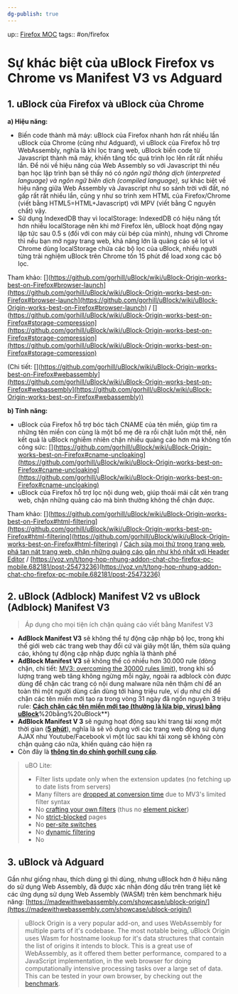 ```yaml
---
dg-publish: true
---
```

up:: [Firefox MOC](../../Maps/Firefox%20MOC.md)
tags:: #on/firefox 

# Sự khác biệt của uBlock Firefox vs Chrome vs Manifest V3 vs Adguard

## 1. uBlock của Firefox và uBlock của Chrome

**a) Hiệu năng:**
- Biến code thành mã máy: uBlock của Firefox nhanh hơn rất nhiều lần uBlock của Chrome (cũng như Adguard), vì uBlock của Firefox hỗ trợ WebAssembly, nghĩa là khi lọc trang web, uBlock biến code từ Javascript thành mã máy, khiến tăng tốc quá trình lọc lên rất rất nhiều lần. Để nói về hiệu năng của Web Assembly so với Javascript thì nếu bạn học lập trình bạn sẽ thấy nó có _ngôn ngữ thông dịch_ (_interpreted language) và ngôn ngữ biên dịch (compiled language),_ sự khác biệt về hiệu năng giữa Web Assembly và Javascript như so sánh trời với đất, nó gấp rất rất nhiều lần, cũng y như so trình xem HTML của Firefox/Chrome (viết bằng HTML5=HTML+Javascript) với MPV (viết bằng C nguyên chất) vậy.
- Sử dụng IndexedDB thay vì localStorage: IndexedDB có hiệu năng tốt hơn nhiều localStorage nên khi mở Firefox lên, uBlock hoạt động ngay lập tức sau 0.5 s (đối với con máy cùi bép của mình), nhưng với Chrome thì nếu bạn mở ngay trang web, khả năng lớn là quảng cáo sẽ lọt vì Chrome dùng localStorage chứa các bộ lọc của uBlock, nhiều người từng trải nghiệm uBlock trên Chrome tốn 15 phút để load xong các bộ lọc.

Tham khảo: [](https://github.com/gorhill/uBlock/wiki/uBlock-Origin-works-best-on-Firefox#browser-launch](https://github.com/gorhill/uBlock/wiki/uBlock-Origin-works-best-on-Firefox#browser-launch](https://github.com/gorhill/uBlock/wiki/uBlock-Origin-works-best-on-Firefox#browser-launch) / [](https://github.com/gorhill/uBlock/wiki/uBlock-Origin-works-best-on-Firefox#storage-compression](https://github.com/gorhill/uBlock/wiki/uBlock-Origin-works-best-on-Firefox#storage-compression](https://github.com/gorhill/uBlock/wiki/uBlock-Origin-works-best-on-Firefox#storage-compression)  
  
(Chi tiết: [](https://github.com/gorhill/uBlock/wiki/uBlock-Origin-works-best-on-Firefox#webassembly](https://github.com/gorhill/uBlock/wiki/uBlock-Origin-works-best-on-Firefox#webassembly](https://github.com/gorhill/uBlock/wiki/uBlock-Origin-works-best-on-Firefox#webassembly))  

**b) Tính năng:**  
- uBlock của Firefox hỗ trợ bóc tách CNAME của tên miền, giúp tìm ra những tên miền con cùng là một bố mẹ đẻ ra rồi chặt luôn một thể, nên kết quả là uBlock nghiễm nhiên chặn nhiều quảng cáo hơn mà không tốn công sức: [](https://github.com/gorhill/uBlock/wiki/uBlock-Origin-works-best-on-Firefox#cname-uncloaking](https://github.com/gorhill/uBlock/wiki/uBlock-Origin-works-best-on-Firefox#cname-uncloaking](https://github.com/gorhill/uBlock/wiki/uBlock-Origin-works-best-on-Firefox#cname-uncloaking)
- uBlock của Firefox hỗ trợ lọc nội dung web, giúp thoải mái cắt xén trang web, chặn những quảng cáo mà bình thường không thể chặn được.

Tham khảo: [](https://github.com/gorhill/uBlock/wiki/uBlock-Origin-works-best-on-Firefox#html-filtering](https://github.com/gorhill/uBlock/wiki/uBlock-Origin-works-best-on-Firefox#html-filtering](https://github.com/gorhill/uBlock/wiki/uBlock-Origin-works-best-on-Firefox#html-filtering) / [Cách sửa mọi thứ trong trang web, phá tan nát trang web, chặn những quảng cáo gần như khó nhất với Header Editor](https://voz.vn/t/tong-hop-nhung-addon-chat-cho-firefox-pc-mobile.682181/post-25364481) / [https://voz.vn/t/tong-hop-nhung-addon-chat-cho-firefox-pc-mobile.682181/post-25473236](https://voz.vn/t/tong-hop-nhung-addon-chat-cho-firefox-pc-mobile.682181/post-25473236)  
  
## 2. uBlock (Adblock) Manifest V2 vs uBlock (Adblock) Manifest V3 

> Áp dụng cho mọi tiện ích chặn quảng cáo viết bằng Manifest V3  

- **AdBlock Manifest V3** sẽ không thể tự động cập nhập bộ lọc, trong khi thế giới web các trang web thay đổi cứ vài giây một lần, thêm sửa quảng cáo, không tự động cập nhập được nghĩa là thành phế
- **AdBlock Manifest V3** sẽ không thể có nhiều hơn 30.000 rule (dòng chặn, chi tiết: [MV3: overcoming the 30000 rules limit](https://old.reddit.com/r/uBlockOrigin/comments/xlw1wi/mv3_overcoming_the_30000_rules_limit/)), trong khi số lượng trang web tăng không ngừng mỗi ngày, ngoài ra adblock còn được dùng để chặn các trang có nội dung malware nữa nên thậm chí để an toàn thì một người dùng cần dùng tới hàng triệu rule, ví dụ như chỉ để chặn các tên miền mới tạo ra trong vòng 31 ngày đã ngốn nguyên 3 triệu rule: [**Cách chặn các tên miền mới tạo (thường là lừa bịp, virus) bằng uBlock**](thường%20là%20lừa%20bịp,%20virus)%20bằng%20uBlock**)
- **AdBlock Manifest V 3** sẽ ngưng hoạt động sau khi trang tải xong một thời gian ([**5 phút**](https://old.reddit.com/r/learnjavascript/comments/10jmkc4/how_to_prevent_service_worker_from_going_inactive/)), nghĩa là sẽ vô dụng với các trang web động sử dụng AJAX như Youtube/Facebook vì một lúc sau khi tải xong sẽ không còn chặn quảng cáo nữa, khiến quảng cáo hiện ra
- Còn đây là [**thông tin do chính gorhill cung cấp**](https://old.reddit.com/r/uBlockOrigin/comments/1067als/eli5_ublock_lite_vs_ublock_origin/j3h00xj/).  

> uBO Lite:  
> 
> - Filter lists update only when the extension updates (no fetching up to date lists from servers)
> - Many filters are [dropped at conversion time](https://github.com/gorhill/uBlock/blob/master/dist/mv3/log.txt) due to MV3's limited filter syntax
> - No [crafting your own filters](https://github.com/gorhill/uBlock/wiki/Dashboard:-My-filters) (thus no [element picker](https://github.com/gorhill/uBlock/wiki/Element-picker))
> - No [strict-blocked](https://github.com/gorhill/uBlock/wiki/Strict-blocking) pages
> - No [per-site switches](https://github.com/gorhill/uBlock/wiki/Per-site-switches)
> - No [dynamic filtering](https://github.com/gorhill/uBlock/wiki/Blocking-mode)
> - No [](https://github.com/gorhill/uBlock/wiki/Dashboard:-Filter-lists#3rd-party-filter-lists)

## 3. uBlock và Adguard
Gần như giống nhau, thích dùng gì thì dùng, nhưng uBlock hơn ở hiệu năng do sử dụng Web Assembly, đã được xác nhận đóng dấu trên trang liệt kê các ứng dụng sử dụng Web Assembly (WASM) trên kèm benchmark hiệu năng: [https://madewithwebassembly.com/showcase/ublock-origin/](https://madewithwebassembly.com/showcase/ublock-origin/)  

> uBlock Origin is a very popular add-on, and uses WebAssembly for multiple parts of it's codebase. The most notable being, uBlock Origin uses Wasm for hostname lookup for it's data structures that contain the list of origins it intends to block. This is a great use of WebAssembly, as it offered them better performance, compared to a JavaScript implementation, in the web browser for doing computationally intensive processing tasks over a large set of data. This can be tested in your own browser, by checking out the [benchmark](https://raw.githack.com/gorhill/uBlock/master/docs/tests/hnset-benchmark.html).
